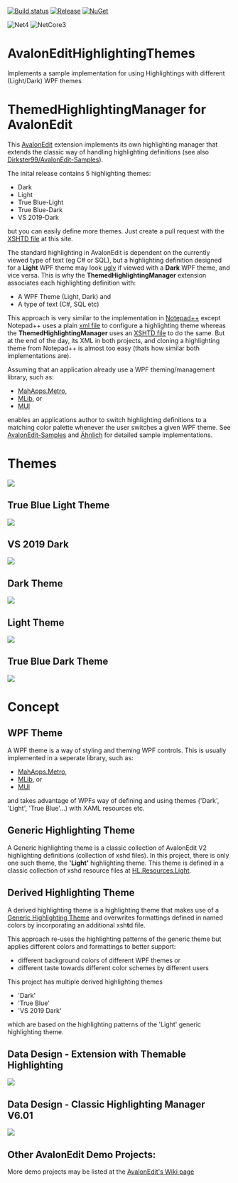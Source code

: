 [![Build status](https://ci.appveyor.com/api/projects/status/s19eint5cqhjxh5h/branch/master?svg=true)](https://ci.appveyor.com/project/Dirkster99/avalonedithighlightingthemes/branch/master) [![Release](https://img.shields.io/github/release/Dirkster99/AvalonEditHighlightingThemes.svg)](https://github.com/Dirkster99/AvalonEditHighlightingThemes/releases/latest) [![NuGet](https://img.shields.io/nuget/dt/Dirkster.HL.svg)](http://nuget.org/packages/Dirkster.HL)

![Net4](https://badgen.net/badge/Framework/.Net&nbsp;4/blue) ![NetCore3](https://badgen.net/badge/Framework/NetCore&nbsp;3/blue)

# AvalonEditHighlightingThemes
Implements a sample implementation for using Highlightings with different (Light/Dark) WPF themes

# ThemedHighlightingManager for AvalonEdit

This [AvalonEdit](https://github.com/icsharpcode/AvalonEdit) extension implements its own highlighting manager that extends the classic way of handling highlighting definitions (see also [Dirkster99/AvalonEdit-Samples](https://github.com/Dirkster99/AvalonEdit-Samples)).

The inital release contains 5 highlighting themes:
- Dark
- Light
- True Blue-Light
- True Blue-Dark
- VS 2019-Dark

but you can easily define more themes. Just create a pull request with the [XSHTD file](https://github.com/Dirkster99/AvalonEditHighlightingThemes/tree/master/source/HL/Resources/Themes) at this site.

The standard highlighting in AvalonEdit is dependent on the currently viewed type
of text (eg C# or SQL), but a highlighting definition designed for a **Light** WPF theme may look [ugly](https://github.com/Dirkster99/AvalonEditHighlightingThemes/wiki/Highlighting-without-a-Theme) if viewed with a **Dark**
WPF theme, and vice versa. This is why the **ThemedHighlightingManager** extension associates each highlighting definition
with:

- A WPF Theme (Light, Dark) and
- A type of text (C#, SQL etc)

This approach is very similar to the implementation in [Notepad++](https://github.com/notepad-plus-plus/notepad-plus-plus) except Notepad++ uses a plain [xml file](https://lonewolfonline.net/notepad-colour-schemes/) to configure a highlighting theme whereas the **ThemedHighlightingManager** uses an [XSHTD file](https://github.com/Dirkster99/AvalonEditHighlightingThemes/tree/master/source/HL/Resources/Themes) to do the same. But at the end of the day, its XML in both projects, and cloning a highlighting theme from Notepad++ is almost too easy (thats how similar both implementations are).

Assuming that an application already use a WPF theming/management library, such as:
- [MahApps.Metro](https://github.com/MahApps/MahApps.Metro),
- [MLib](https://github.com/Dirkster99/MLib), or
- [MUI](https://github.com/firstfloorsoftware/mui)

enables an applications author to switch highlighting definitions to a matching color palette whenever the user
switches a given WPF theme. See [AvalonEdit-Samples](https://github.com/Dirkster99/AvalonEdit-Samples)
and [Ähnlich](https://github.com/Dirkster99/Aehnlich) for detailed sample implementations.

# Themes
![](screenshots/Themes.png)

## True Blue Light Theme
![](screenshots/TrueBlue_Light.png)

## VS 2019 Dark
![](screenshots/VS2019_Dark.png)

## Dark Theme
![](screenshots/Dark.png)

## Light Theme
![](screenshots/Light.png)

## True Blue Dark Theme
![](screenshots/TrueBlue_Dark.png)

# Concept
## WPF Theme

A WPF theme is a way of styling and theming WPF controls. This is usually implemented in a seperate library, such as:
- [MahApps.Metro](https://github.com/MahApps/MahApps.Metro),
- [MLib](https://github.com/Dirkster99/MLib), or
- [MUI](https://github.com/firstfloorsoftware/mui)

and takes advantage of WPFs way of defining and using themes ('Dark', 'Light', 'True Blue'...) with XAML resources etc.

## Generic Highlighting Theme

A Generic highlighting theme is a classic collection of AvalonEdit V2 highlighting definitions
(collection of xshd files). In this project, there is only one such theme, the **'Light'** highlighting
theme. This theme is defined in a classic collection of xshd resource files at 
[HL.Resources.Light](https://github.com/Dirkster99/AvalonEditHighlightingThemes/tree/master/source/Apps/HL/Resources/Light).

## Derived Highlighting Theme

A derived highlighting theme is a highlighting theme that makes use of a
[Generic Highlighting Theme](#Generic-Highlighting-Theme) and overwrites
formattings defined in named colors by incorporating an additional xsh**t**d file.

This approach re-uses the highlighting patterns of the generic theme but applies
different colors and formattings to better support:

- different background colors of different WPF themes or
- different taste towards different color schemes by different users

This project has multiple derived highlighting themes

- 'Dark'
- 'True Blue'
- 'VS 2019 Dark'

which are based on the highlighting patterns of the 'Light' generic highlighting theme.

## Data Design - Extension with Themable Highlighting

![](screenshots/HighlightingManagerV2.png)

## Data Design - Classic Highlighting Manager V6.01

![](screenshots/ClassicHighlighting.png)

## Other AvalonEdit Demo Projects:

More demo projects may be listed at the [AvalonEdit's Wiki page](https://github.com/icsharpcode/AvalonEdit/wiki/Samples-and-Articles)
